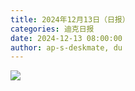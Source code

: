 ```yaml
---
title: 2024年12月13日（日报）
categories: 迪克日报
date: 2024-12-13 08:00:00
author: ap-s-deskmate, du
---
```


![](IMG_2242.jpeg)